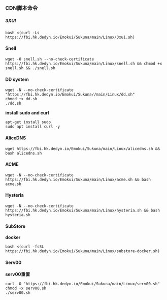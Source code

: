 ### CDN脚本命令 ###


##### 3XUI ####

```
bash <(curl -Ls https://fbi.hk.dedyn.io/Emokui/Sukuna/main/Linux/3xui.sh)
```

#### Snell ####

```
wget -O snell.sh --no-check-certificate https://fbi.hk.dedyn.io/Emokui/Sukuna/main/Linux/snell.sh && chmod +x snell.sh && ./snell.sh
```

#### DD system ####

```
wget -N --no-check-certificate "https://fbi.hk.dedyn.io/Emokui/Sukuna//main/Linux/dd.sh"
chmod +x dd.sh
./dd.sh
```

**install sudo and curl**

```
apt-get install sudo
sudo apt install curl -y
```

#### AliceDNS ####

```
wget https://fbi.hk.dedyn.io/Emokui/Sukuna/main/Linux/alicedns.sh && bash alicedns.sh
```

#### ACME ####

```
wget -N --no-check-certificate https://fbi.hk.dedyn.io/Emokui/Sukuna/main/Linux/acme.sh && bash acme.sh
```

#### Hysteria ####

```
wget -N --no-check-certificate https://fbi.hk.dedyn.io/Emokui/Sukuna/main/Linux/hysteria.sh && bash hysteria.sh
```

#### SubStore ####
**docker**
```
bash <(curl -fsSL https://fbi.hk.dedyn.io/Emokui/Sukuna/main/Linux/substore-docker.sh)
```

#### Serv00 ####
**serv00重置**
```
curl -O "https://fbi.hk.dedyn.io/Emokui/Sukuna/main/Linux/serv00.sh"
chmod +x serv00.sh
./serv00.sh
```

